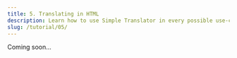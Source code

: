 ```yaml
---
title: 5. Translating in HTML
description: Learn how to use Simple Translator in every possible use-case.
slug: /tutorial/05/
---
```


Coming soon...
